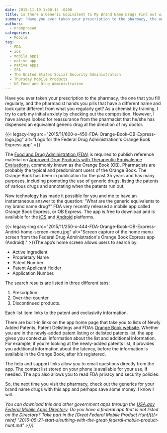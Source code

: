 ```yaml
---
date: 2015-11-19 1:00:14 -0400
title: Is There a Generic Equivalent to My Brand Name Drug? Find out with FDA OB Express
summary: 'Have you ever taken your prescription to the pharmacy, the one that you fill regularly, and the pharmacist hands you pills that have a different name and look quite different from what you regularly get? As a chemist by training, I try to curb my initial anxiety by checking out the composition. However, I have always looked'
authors:
  - nramprasad
categories:
  - Mobile
tag:
  - FDA
  - ios
  - mobile apps
  - native app
  - native apps
  - SSA
  - The United States Social Security Administration
  - Thursday Mobile Products
  - US Food and Drug Administration
---
```


Have you ever taken your prescription to the pharmacy, the one that you fill regularly, and the pharmacist hands you pills that have a different name and look quite different from what you regularly get? As a chemist by training, I try to curb my initial anxiety by checking out the composition. However, I have always looked for reassurance from the pharmacist that he/she has dispensed an equivalent generic drug at the direction of my doctor.

{{< legacy-img src="2015/11/600-x-450-FDA-Orange-Book-OB-Express-logo.jpg" alt="Logo for the Federal Drug Administration's Orange Book Express app" >}}

The [Food and Drug Administration (FDA)](http://www.fda.gov) is required to publish reference material on [Approved Drug Products with Therapeutic Equivalence Evaluations](http://www.accessdata.fda.gov/scripts/cder/ob/), commonly known as the Orange Book (OB). Pharmacists are probably the typical and predominant users of the Orange Book. The Orange Book has been in publication for the past 35 years and has many purposes, including promoting the use of generic drugs, listing the patents of various drugs and annotating when the patents run out.

Now technology has made it possible for you and me to have an instantaneous answer to the question: “What are the generic equivalents to my brand name drug?&#8221; FDA very recently released a mobile app called Orange Book Express, or OB Express. The app is free to download and is available for the [iOS](https://itunes.apple.com/us/app/ob-express/id1051007579?mt=8) and [Android](https://play.google.com/store/apps/details?id=gov.fda.fdaob) platforms.

{{< legacy-img src="2015/11/250-x-444-FDA-Orange-Book-OB-Express-Andrid-home-screen-menu.jpg" alt="Screen capture of the home menu screen from the Federal Drug Administration's Orange Book Express app (Android)." >}}The app&#8217;s home screen allows users to search by:

  * Active Ingredient
  * Proprietary Name
  * Patent Number
  * Patent Applicant Holder
  * Application Number.

The search results are listed in three different tabs:

  1. Prescription
  2. Over-the-counter
  3. Discontinued products.

Each list item links to the patent and exclusivity information.

There are built-in links on the app home page that take you to lists of Newly Added Patents, Patent Delistings and FDA&#8217;s [Orange Book website](http://www.accessdata.fda.gov/scripts/cder/ob/). Whether you are in the newly-added patent listing or delisted patents list, the app gives you contextual information about the list and additional information. For example, if you’re looking at the newly-added patents list, it provides you additional information about the latency, before the information is available in the Orange Book, after it’s registered.

The help and support links allow you to email questions directly from the app. The contact list stored on your phone is available for your use, if needed. The app also allows you to read FDA privacy and security policies.

So, the next time you visit the pharmacy, check out the generics for your brand name drugs with this app and perhaps save some money. I know I will.

_You can download this and other government apps through the [USA.gov Federal Mobile Apps Directory](https://www.usa.gov/mobile-apps). Do you have a federal app that is not listed on the Directory? Take part in the [Great Federal Mobile Product Hunt]({{< relref "2015-05-21-start-sleuthing-with-the-great-federal-mobile-product-hunt.md" >}})._